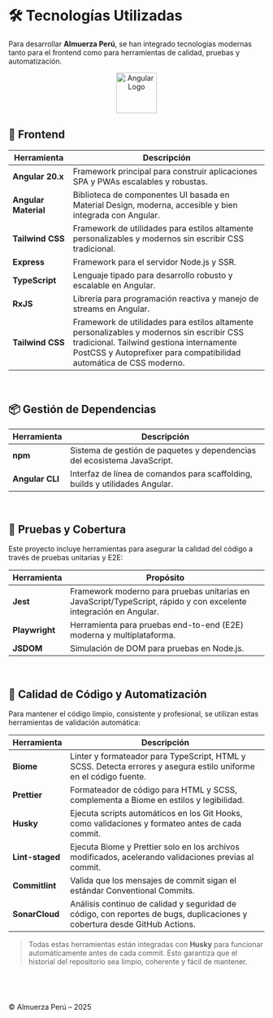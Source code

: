 # 🛠️ Tecnologías Utilizadas

Para desarrollar **Almuerza Perú**, se han integrado tecnologías modernas tanto para el frontend como para herramientas de calidad, pruebas y automatización.

<p align="center">
  <img src="https://angular.io/assets/images/logos/angular/angular.svg" alt="Angular Logo" width="80" />
</p>

## 🎯 Frontend

| Herramienta          | Descripción                                                                                                                                                                                                  |
| -------------------- | ------------------------------------------------------------------------------------------------------------------------------------------------------------------------------------------------------------ |
| **Angular 20.x**     | Framework principal para construir aplicaciones SPA y PWAs escalables y robustas.                                                                                                                            |
| **Angular Material** | Biblioteca de componentes UI basada en Material Design, moderna, accesible y bien integrada con Angular.                                                                                                     |
| **Tailwind CSS**     | Framework de utilidades para estilos altamente personalizables y modernos sin escribir CSS tradicional.                                                                                                      |
| **Express**          | Framework para el servidor Node.js y SSR.                                                                                                                                                                    |
| **TypeScript**       | Lenguaje tipado para desarrollo robusto y escalable en Angular.                                                                                                                                              |
| **RxJS**             | Librería para programación reactiva y manejo de streams en Angular.                                                                                                                                          |
| **Tailwind CSS**     | Framework de utilidades para estilos altamente personalizables y modernos sin escribir CSS tradicional. Tailwind gestiona internamente PostCSS y Autoprefixer para compatibilidad automática de CSS moderno. |

&nbsp;

## 📦 Gestión de Dependencias

| Herramienta     | Descripción                                                                  |
| --------------- | ---------------------------------------------------------------------------- |
| **npm**         | Sistema de gestión de paquetes y dependencias del ecosistema JavaScript.     |
| **Angular CLI** | Interfaz de línea de comandos para scaffolding, builds y utilidades Angular. |

&nbsp;

## 🧪 Pruebas y Cobertura

Este proyecto incluye herramientas para asegurar la calidad del código a través de pruebas unitarias y E2E:

| Herramienta    | Propósito                                                                                                         |
| -------------- | ----------------------------------------------------------------------------------------------------------------- |
| **Jest**       | Framework moderno para pruebas unitarias en JavaScript/TypeScript, rápido y con excelente integración en Angular. |
| **Playwright** | Herramienta para pruebas end-to-end (E2E) moderna y multiplataforma.                                              |
| **JSDOM**      | Simulación de DOM para pruebas en Node.js.                                                                        |

&nbsp;

## 🧹 Calidad de Código y Automatización

Para mantener el código limpio, consistente y profesional, se utilizan estas herramientas de validación automática:

| Herramienta     | Descripción                                                                                                               |
| --------------- | ------------------------------------------------------------------------------------------------------------------------- |
| **Biome**       | Linter y formateador para TypeScript, HTML y SCSS. Detecta errores y asegura estilo uniforme en el código fuente.         |
| **Prettier**    | Formateador de código para HTML y SCSS, complementa a Biome en estilos y legibilidad.                                     |
| **Husky**       | Ejecuta scripts automáticos en los Git Hooks, como validaciones y formateo antes de cada commit.                          |
| **Lint-staged** | Ejecuta Biome y Prettier solo en los archivos modificados, acelerando validaciones previas al commit.                     |
| **Commitlint**  | Valida que los mensajes de commit sigan el estándar Conventional Commits.                                                 |
| **SonarCloud**  | Análisis continuo de calidad y seguridad de código, con reportes de bugs, duplicaciones y cobertura desde GitHub Actions. |

> Todas estas herramientas están integradas con **Husky** para funcionar automáticamente antes de cada commit. Esto garantiza que el historial del repositorio sea limpio, coherente y fácil de mantener.

## &nbsp;

© Almuerza Perú – 2025
